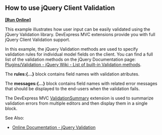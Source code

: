 

## How to use jQuery Client Validation
<!-- run online -->
**[[Run Online]](https://codecentral.devexpress.com/144776795/)**
<!-- run online end -->

This example illustrates how user input can be easily validated using the jQuery Validation library. DevExpress MVC extensions provide you with full jQuery Client Validation support.

In this example, the jQuery Validation methods are used to specify validation rules for individual model fields on the client. You can find a full list of the validation methods on the jQuery Documentation page:  [Plugins/Validation - jQuery Wiki - List of built-in Validation methods](http://docs.jquery.com/Plugins/Validation#List_of_built-in_Validation_methods).

The  **rules:{...}**  block contains field names with validation atributes.

The  **messages:{...}**  block contains field names with related error messages that should be displayed to the end-users when the validation fails.

The DevExpress MVC  [ValidationSummary](http://help.devexpress.com/#AspNet/CustomDocument12360)  extension is used to summarize validation errors from multiple editors and then display them in a single block.

  
See Also:

-   [Online Documentation - jQuery Validation](http://help.devexpress.com/#AspNet/CustomDocument12061)
